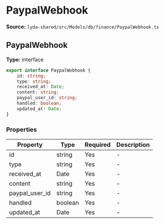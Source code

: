 # PaypalWebhook

**Source:** `lyda-shared/src/Models/db/finance/PaypalWebhook.ts`

## PaypalWebhook

**Type:** interface

```typescript
export interface PaypalWebhook {
    id: string;
    type: string;
    received_at: Date;
    content: string;
    paypal_user_id: string;
    handled: boolean;
    updated_at: Date;
}
```

### Properties

| Property | Type | Required | Description |
|----------|------|----------|-------------|
| id | string | Yes | - |
| type | string | Yes | - |
| received_at | D​a​t​e | Yes | - |
| content | string | Yes | - |
| paypal_user_id | string | Yes | - |
| handled | boolean | Yes | - |
| updated_at | D​a​t​e | Yes | - |

